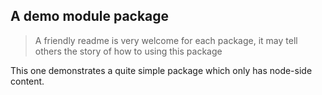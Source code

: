 A demo module package
---------
> A friendly readme is very welcome for each package, it may tell others the story of how to using this package

This one demonstrates a quite simple package which only has node-side content.

